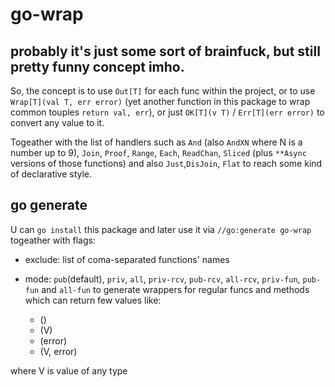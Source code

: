 # go-wrap

## probably it's just some sort of brainfuck, but still pretty funny concept imho.

So, the concept is to use `Out[T]` for each func within the project, or to use `Wrap[T](val T, err error)` (yet another function in this package to wrap common touples `return val, err`), or just `OK[T](v T)` / `Err[T](err error)` to convert any value to it.

Togeather with the list of handlers such as `And` (also `AndXN` where N is a number up to 9), `Join`, `Proof`, `Range`, `Each`, `ReadChan`, `Sliced` (plus `**Async` versions of those functions) and also `Just`,`DisJoin`, `Flat` to reach some kind of declarative style.

## go generate

U can `go install` this package and later use it via `//go:generate go-wrap` togeather with flags:
- exclude: list of coma-separated functions' names
- mode: `pub`(default), `priv`, `all`, `priv-rcv`, `pub-rcv`, `all-rcv`, `priv-fun`, `pub-fun` and `all-fun` to generate wrappers for regular funcs and methods which can return few values like:

  - ()
  - (V)
  - (error)
  - (V, error)

where V is value of any type
